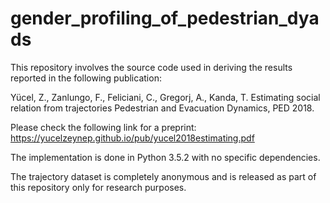 # gender_profiling_of_pedestrian_dyads

This repository involves the source code used in deriving the results reported in the following publication:

Yücel, Z., Zanlungo, F., Feliciani, C., Gregorj, A., Kanda, T.
Estimating social relation from trajectories
Pedestrian and Evacuation Dynamics, PED 2018.

Please check the following link for a preprint: https://yucelzeynep.github.io/pub/yucel2018estimating.pdf

The implementation is done in Python 3.5.2 with no specific dependencies.

The trajectory dataset is completely anonymous and is released as part of this repository only for research purposes.
